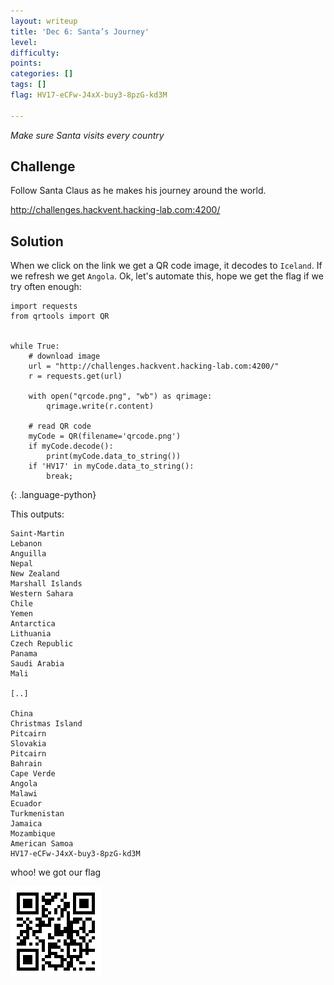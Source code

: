 ```yaml
---
layout: writeup
title: 'Dec 6: Santa’s Journey'
level:
difficulty:
points:
categories: []
tags: []
flag: HV17-eCFw-J4xX-buy3-8pzG-kd3M

---
```


*Make sure Santa visits every country*

## Challenge

Follow Santa Claus as he makes his journey around the world.

http://challenges.hackvent.hacking-lab.com:4200/

## Solution

When we click on the link we get a QR code image, it decodes to
`Iceland`. If we refresh we get `Angola`.
Ok, let's automate this, hope we get the flag if we try often enough:

    import requests
    from qrtools import QR


    while True:
        # download image
        url = "http://challenges.hackvent.hacking-lab.com:4200/"
        r = requests.get(url)

        with open("qrcode.png", "wb") as qrimage:
            qrimage.write(r.content)

        # read QR code
        myCode = QR(filename='qrcode.png')
        if myCode.decode():
            print(myCode.data_to_string())
        if 'HV17' in myCode.data_to_string():
            break;
{: .language-python}

This outputs:

    Saint-Martin
    Lebanon
    Anguilla
    Nepal
    New Zealand
    Marshall Islands
    Western Sahara
    Chile
    Yemen
    Antarctica
    Lithuania
    Czech Republic
    Panama
    Saudi Arabia
    Mali

    [..]

    China
    Christmas Island
    Pitcairn
    Slovakia
    Pitcairn
    Bahrain
    Cape Verde
    Angola
    Malawi
    Ecuador
    Turkmenistan
    Jamaica
    Mozambique
    American Samoa
    HV17-eCFw-J4xX-buy3-8pzG-kd3M

whoo! we got our flag

![](writeupfiles/dec6_qrcode.png)


